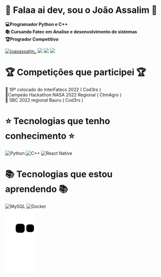 # :space_invader: Falaa ai dev, sou o João Assalim :space_invader:

 __💻Programador Python e C++ <br>📚 Cursando Fatec em Analise e desenvolvimento de sistemas <br>🏆Progrador Competitivo<br>__
<div style="display: inline_block">
    <a href="https://instagram.com/joaoassalim_"><img src="https://img.shields.io/badge/Instagram-100000?style=for-the-badge&logo=instagram&logoColor=purple" alt="joaoassalim_" /></a>
    <a href="https://www.linkedin.com/in/joaoassalim/"><img src="https://img.shields.io/badge/LinkedIn-100000?style=for-the-badge&logo=linkedIn&logoColor=blue" /></a>
    <a href="https://wa.me/+55014997290453"><img src="https://img.shields.io/badge/WhatsApp-100000?style=for-the-badge&logo=WhatsApp&logoColor=green" /></a>
    <a href="https://www.youtube.com/channel/UCVHfoyK48jxrVqwoFm-ew_g"><img src="https://img.shields.io/badge/YouTube-100000?style=for-the-badge&logo=YouTube&logoColor=red" /></a>
</div>

# :trophy: Competições que participei :trophy:

🏅 19º colocado do InterFatecs 2022 ( Cod3rs ) <br>
🥇Campeão Hackathon NASA 2022 Regional ( ClimAgro ) <br>
🏅 SBC 2022 regional Bauru ( Cod3rs ) <br>


# :star: Tecnologias que tenho conhecimento :star: ##
![Python](https://img.shields.io/badge/-Python-836FFF?style=for-the-badge&logo=Python&logoColor=white)
![C++](https://img.shields.io/badge/-C++-836FFF?style=for-the-badge&logo=Cplusplus&logoColor=white)
![React Native](https://img.shields.io/badge/-Git-836FFF?style=for-the-badge&logo=Git&logoColor=white)
 
# :books: Tecnologias que estou aprendendo :books: ##
![MySQL](https://img.shields.io/badge/-MySQL-836FFF?style=for-the-badge&logo=MySQL&logoColor=white)
![Docker](https://img.shields.io/badge/-Docker-836FFF?style=for-the-badge&logo=Docker&logoColor=white)


![snake gif](https://github.com/JoaoAssalim/JoaoAssalim/blob/output/github-contribution-grid-snake.svg)

